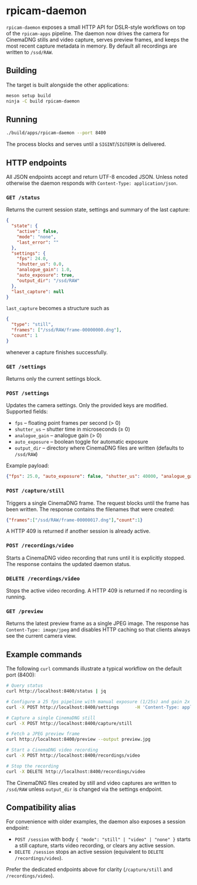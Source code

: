 # rpicam-daemon

`rpicam-daemon` exposes a small HTTP API for DSLR-style workflows on top of the
`rpicam-apps` pipeline. The daemon now drives the camera for CinemaDNG stills
and video capture, serves preview frames, and keeps the most recent capture
metadata in memory. By default all recordings are written to `/ssd/RAW`.

## Building

The target is built alongside the other applications:

```bash
meson setup build
ninja -C build rpicam-daemon
```

## Running

```bash
./build/apps/rpicam-daemon --port 8400
```

The process blocks and serves until a `SIGINT`/`SIGTERM` is delivered.

## HTTP endpoints

All JSON endpoints accept and return UTF-8 encoded JSON. Unless noted otherwise
the daemon responds with `Content-Type: application/json`.

### `GET /status`

Returns the current session state, settings and summary of the last capture:

```json
{
  "state": {
    "active": false,
    "mode": "none",
    "last_error": ""
  },
  "settings": {
    "fps": 24.0,
    "shutter_us": 0.0,
    "analogue_gain": 1.0,
    "auto_exposure": true,
    "output_dir": "/ssd/RAW"
  },
  "last_capture": null
}
```

`last_capture` becomes a structure such as

```json
{
  "type": "still",
  "frames": ["/ssd/RAW/frame-00000000.dng"],
  "count": 1
}
```

whenever a capture finishes successfully.

### `GET /settings`

Returns only the current settings block.

### `POST /settings`

Updates the camera settings. Only the provided keys are modified. Supported
fields:

- `fps` – floating point frames per second (> 0)
- `shutter_us` – shutter time in microseconds (≥ 0)
- `analogue_gain` – analogue gain (> 0)
- `auto_exposure` – boolean toggle for automatic exposure
- `output_dir` – directory where CinemaDNG files are written (defaults to `/ssd/RAW`)

Example payload:

```json
{"fps": 25.0, "auto_exposure": false, "shutter_us": 40000, "analogue_gain": 2.0}
```

### `POST /capture/still`

Triggers a single CinemaDNG frame. The request blocks until the frame has been
written. The response contains the filenames that were created:

```json
{"frames":["/ssd/RAW/frame-00000017.dng"],"count":1}
```

A HTTP 409 is returned if another session is already active.

### `POST /recordings/video`

Starts a CinemaDNG video recording that runs until it is explicitly stopped.
The response contains the updated daemon status.

### `DELETE /recordings/video`

Stops the active video recording. A HTTP 409 is returned if no recording is
running.

### `GET /preview`

Returns the latest preview frame as a single JPEG image. The response has
`Content-Type: image/jpeg` and disables HTTP caching so that clients always see
the current camera view.

## Example commands

The following `curl` commands illustrate a typical workflow on the default
port (8400):

```bash
# Query status
curl http://localhost:8400/status | jq

# Configure a 25 fps pipeline with manual exposure (1/25s) and gain 2x
curl -X POST http://localhost:8400/settings      -H 'Content-Type: application/json'      -d '{"fps":25.0,"auto_exposure":false,"shutter_us":40000,"analogue_gain":2.0}'

# Capture a single CinemaDNG still
curl -X POST http://localhost:8400/capture/still

# Fetch a JPEG preview frame
curl http://localhost:8400/preview --output preview.jpg

# Start a CinemaDNG video recording
curl -X POST http://localhost:8400/recordings/video

# Stop the recording
curl -X DELETE http://localhost:8400/recordings/video
```

The CinemaDNG files created by still and video captures are written to
`/ssd/RAW` unless `output_dir` is changed via the settings endpoint.

## Compatibility alias

For convenience with older examples, the daemon also exposes a session endpoint:

- `POST /session` with body `{ "mode": "still" | "video" | "none" }` starts a still capture, starts video recording, or clears any active session.
- `DELETE /session` stops an active session (equivalent to `DELETE /recordings/video`).

Prefer the dedicated endpoints above for clarity (`/capture/still` and `/recordings/video`).
